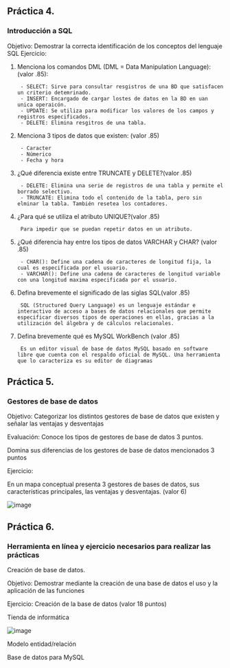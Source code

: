 ## Práctica 4.
### Introducción a SQL
Objetivo: Demostrar la correcta identificación de los conceptos del lenguaje SQL
Ejercicio:

1. Menciona los comandos DML (DML = Data Manipulation Language): (valor .85):

        - SELECT: Sirve para consultar resgistros de una BD que satisfacen un criterio detemrinado.
        - INSERT: Encargado de cargar lostes de datos en la BD en uan unica operaicón.
        - UPDATE: Se utiliza para modificar los valores de los campos y registros especificados.
        - DELETE: Elimina resgitros de una tabla. 


2. Menciona 3 tipos de datos que existen: (valor .85)
   
        - Caracter
        - Númerico
        - Fecha y hora


3. ¿Qué diferencia existe entre TRUNCATE y DELETE?(valor .85)

        - DELETE: Elimina una serie de registros de una tabla y permite el borrado selectivo.
        - TRUNCATE: Elimina todo el contenido de la tabla, pero sin elminar la tabla. También resetea los contadores.
        

4. ¿Para qué se utiliza el atributo UNIQUE?(valor .85)

        Para impedir que se puedan repetir datos en un atributo.

5. ¿Qué diferencia hay entre los tipos de datos VARCHAR y CHAR? (valor .85)

        - CHAR(): Define una cadena de caracteres de longitud fija, la cual es especificada por el usuario.
        - VARCHAR(): Define una cadena de caracteres de longitud variable con una longitud maxima especificada por el usuario.


6. Defina brevemente el significado de las siglas SQL(valor .85)

        SQL (Structured Query Language) es un lenguaje estándar e interactivo de acceso a bases de datos relacionales que permite especificar diversos tipos de operaciones en ellas, gracias a la utilización del álgebra y de cálculos relacionales.

7. Defina brevemente qué es MySQL WorkBench (valor .85)

        Es un editor visual de base de datos MySQL basado en software libre que cuenta con el respaldo oficial de MySQL. Una herramienta que lo caracteriza es su editor de diagramas

## Práctica 5.
### Gestores de base de datos

Objetivo: Categorizar los distintos gestores de base de datos que existen y señalar las
ventajas y desventajas

Evaluación: Conoce los tipos de gestores de base de datos 3 puntos.

Domina sus diferencias de los gestores de base de datos mencionados 3 puntos

Ejercicio:

En un mapa conceptual presenta 3 gestores de bases de datos, sus características
principales, las ventajas y desventajas. (valor 6)

![image](https://user-images.githubusercontent.com/91554777/170415427-e2b7321b-a97f-43b0-ac24-6e506c307e6b.png)

## Práctica 6.
### Herramienta en línea y ejercicio necesarios para realizar las prácticas

Creación de base de datos.

Objetivo: Demostrar mediante la creación de una base de datos el uso y la aplicación de
las funciones

Ejercicio: Creación de la base de datos (valor 18 puntos)

Tienda de informática

![image](https://user-images.githubusercontent.com/91554777/170415101-717bca19-3644-46a9-8a57-8d5940c5d283.png)




Modelo entidad/relación




Base de datos para MySQL
